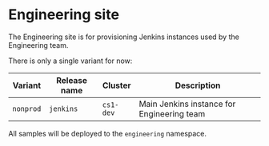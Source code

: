 # Engineering site

The Engineering site is for provisioning Jenkins instances used by the Engineering team.

There is only a single variant for now:

| Variant   | Release name | Cluster   | Description                                |
| --------- | ------------ | --------- | ------------------------------------------ |
| `nonprod` | `jenkins`    | `cs1-dev` | Main Jenkins instance for Engineering team |

All samples will be deployed to the `engineering` namespace.
